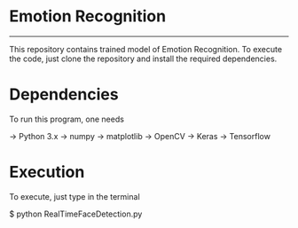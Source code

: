 Emotion Recognition
====================

----------------------------------------------------------------------------------------------------------------------------------------------------
This repository contains trained model of Emotion Recognition. To execute the code, just clone the repository and install the required dependencies. 


# Dependencies

To run this program, one needs

-> Python 3.x
-> numpy
-> matplotlib
-> OpenCV
-> Keras
-> Tensorflow 


# Execution
To execute, just type in the terminal

$ python RealTimeFaceDetection.py